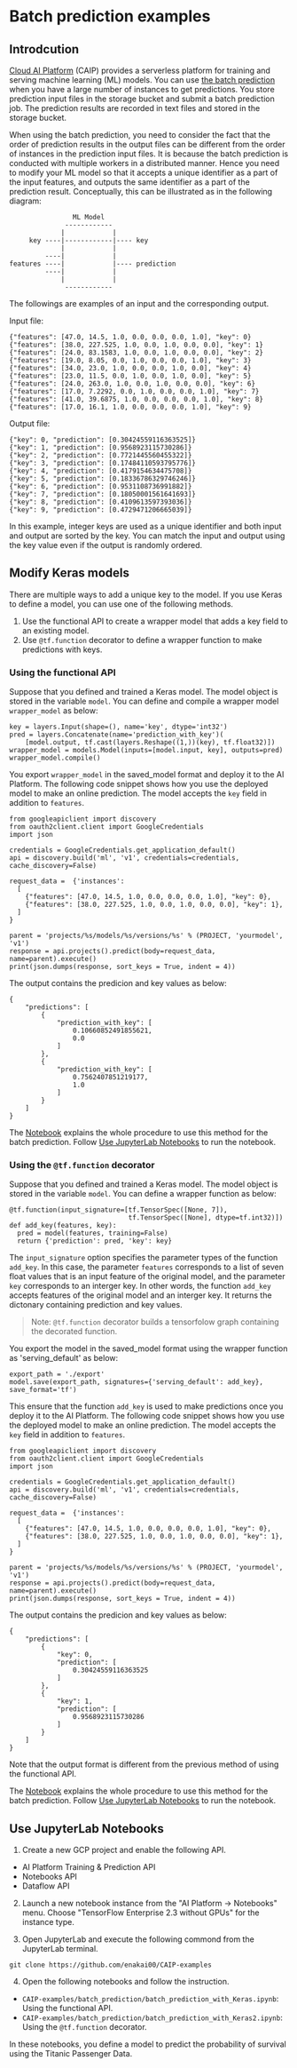 # Batch prediction examples

## Introdcution

[Cloud AI Platform](https://cloud.google.com/ai-platform) (CAIP) provides a serverless platform for training and serving machine learning (ML) models. You can use [the batch prediction](https://cloud.google.com/ai-platform/prediction/docs/batch-predict) when you have a large number of instances to get predictions. You store prediction input files in the storage bucket and submit a batch prediction job. The prediction results are recorded in text files and stored in the storage bucket.

When using the batch prediction, you need to consider the fact that the order of prediction results in the output files can be different from the order of instances in the prediction input files. It is because the batch prediction is conducted with multiple workers in a distributed manner. Hence you need to modify your ML model so that it accepts a unique identifier as a part of the input features, and outputs the same identifier as a part of the prediction result. Conceptually, this can be illustrated as in the following diagram:

```
                ML Model
              ------------
             |            |
     key ----|------------|---- key
             |            |
         ----|            |
features ----|            |---- prediction
         ----|            |
             |            |
              ------------

```

The followings are examples of an input and the corresponding output.

Input file:
```
{"features": [47.0, 14.5, 1.0, 0.0, 0.0, 0.0, 1.0], "key": 0}
{"features": [38.0, 227.525, 1.0, 0.0, 1.0, 0.0, 0.0], "key": 1}
{"features": [24.0, 83.1583, 1.0, 0.0, 1.0, 0.0, 0.0], "key": 2}
{"features": [19.0, 8.05, 0.0, 1.0, 0.0, 0.0, 1.0], "key": 3}
{"features": [34.0, 23.0, 1.0, 0.0, 0.0, 1.0, 0.0], "key": 4}
{"features": [23.0, 11.5, 0.0, 1.0, 0.0, 1.0, 0.0], "key": 5}
{"features": [24.0, 263.0, 1.0, 0.0, 1.0, 0.0, 0.0], "key": 6}
{"features": [17.0, 7.2292, 0.0, 1.0, 0.0, 0.0, 1.0], "key": 7}
{"features": [41.0, 39.6875, 1.0, 0.0, 0.0, 0.0, 1.0], "key": 8}
{"features": [17.0, 16.1, 1.0, 0.0, 0.0, 0.0, 1.0], "key": 9}
```

Output file:
```
{"key": 0, "prediction": [0.30424559116363525]}
{"key": 1, "prediction": [0.9568923115730286]}
{"key": 2, "prediction": [0.7721445560455322]}
{"key": 3, "prediction": [0.17484110593795776]}
{"key": 4, "prediction": [0.4179154634475708]}
{"key": 5, "prediction": [0.18336786329746246]}
{"key": 6, "prediction": [0.9531108736991882]}
{"key": 7, "prediction": [0.18050001561641693]}
{"key": 8, "prediction": [0.4109613597393036]}
{"key": 9, "prediction": [0.4729471206665039]}
```

In this example, integer keys are used as a unique identifier and both input and output are sorted by the key. You can match the input and output using the key value even if the output is randomly ordered.

## Modify Keras models

There are multiple ways to add a unique key to the model. If you use Keras to define a model, you can use one of the following methods.

1. Use the functional API to create a wrapper model that adds a key field to an existing model.
2. Use `@tf.function` decorator to define a wrapper function to make predictions with keys.

### Using the functional API

Suppose that you defined and trained a Keras model. The model object is stored in the variable `model`. You can define and compile a wrapper model `wrapper_model` as below:

```
key = layers.Input(shape=(), name='key', dtype='int32')
pred = layers.Concatenate(name='prediction_with_key')(
    [model.output, tf.cast(layers.Reshape((1,))(key), tf.float32)])
wrapper_model = models.Model(inputs=[model.input, key], outputs=pred)
wrapper_model.compile()
```

You export `wrapper_model` in the saved_model format and deploy it to the AI Platform. The following code snippet shows how you use the deployed model to make an online prediction. The model accepts the `key` field in addition to `features`.

```
from googleapiclient import discovery
from oauth2client.client import GoogleCredentials
import json

credentials = GoogleCredentials.get_application_default()
api = discovery.build('ml', 'v1', credentials=credentials, cache_discovery=False)

request_data =  {'instances':
  [
    {"features": [47.0, 14.5, 1.0, 0.0, 0.0, 0.0, 1.0], "key": 0},
    {"features": [38.0, 227.525, 1.0, 0.0, 1.0, 0.0, 0.0], "key": 1},
  ]
}

parent = 'projects/%s/models/%s/versions/%s' % (PROJECT, 'yourmodel', 'v1')
response = api.projects().predict(body=request_data, name=parent).execute()
print(json.dumps(response, sort_keys = True, indent = 4))
```

The output contains the predicion and key values as below:

```
{
    "predictions": [
        {
            "prediction_with_key": [
                0.10660852491855621,
                0.0
            ]
        },
        {
            "prediction_with_key": [
                0.7562407851219177,
                1.0
            ]
        }
    ]
}
```

The [Notebook](batch_prediction_with_Keras.ipynb) explains the whole procedure to use this method for the batch prediction. Follow [Use JupyterLab Notebooks](README.md#use-jupyterlab-notebooks) to run the notebook.

### Using the `@tf.function` decorator

Suppose that you defined and trained a Keras model. The model object is stored in the variable `model`. You can define a wrapper function as below:

```
@tf.function(input_signature=[tf.TensorSpec([None, 7]), 
                              tf.TensorSpec([None], dtype=tf.int32)])
def add_key(features, key):
  pred = model(features, training=False)
  return {'prediction': pred, 'key': key}
```

The `input_signature` option specifies the parameter types of the function `add_key`. In this case, the parameter `features` corresponds to a list of seven float values that is an input feature of the original model, and the parameter `key` corresponds to an interger key. In other words, the function `add_key` accepts features of the original model and an interger key. It returns the dictonary containing prediction and key values.

>Note: `@tf.function` decorator builds a tensorfolow graph containing the decorated function.

You export the model in the saved_model format using the wrapper function as 'serving_default' as below:

```
export_path = './export'
model.save(export_path, signatures={'serving_default': add_key}, save_format='tf')
```

This ensure that the function `add_key` is used to make predictions once you deploy it to the AI Platform. The following code snippet shows how you use the deployed model to make an online prediction. The model accepts the `key` field in addition to `features`.

```
from googleapiclient import discovery
from oauth2client.client import GoogleCredentials
import json

credentials = GoogleCredentials.get_application_default()
api = discovery.build('ml', 'v1', credentials=credentials, cache_discovery=False)

request_data =  {'instances':
  [
    {"features": [47.0, 14.5, 1.0, 0.0, 0.0, 0.0, 1.0], "key": 0},
    {"features": [38.0, 227.525, 1.0, 0.0, 1.0, 0.0, 0.0], "key": 1},
  ]
}

parent = 'projects/%s/models/%s/versions/%s' % (PROJECT, 'yourmodel', 'v1')
response = api.projects().predict(body=request_data, name=parent).execute()
print(json.dumps(response, sort_keys = True, indent = 4))
```

The output contains the predicion and key values as below:

```
{
    "predictions": [
        {
            "key": 0,
            "prediction": [
                0.30424559116363525
            ]
        },
        {
            "key": 1,
            "prediction": [
                0.9568923115730286
            ]
        }
    ]
}
```

Note that the output format is different from the previous method of using the functional API.

The [Notebook](batch_prediction_with_Keras2.ipynb) explains the whole procedure to use this method for the batch prediction. Follow [Use JupyterLab Notebooks](README.md#use-jupyterlab-notebooks) to run the notebook.

## Use JupyterLab Notebooks

1. Create a new GCP project and enable the following API. 
- AI Platform Training & Prediction API
- Notebooks API
- Dataflow API

2. Launch a new notebook instance from the "AI Platform -> Notebooks" menu. Choose "TensorFlow Enterprise 2.3 without GPUs" for the instance type.

3. Open JupyterLab and execute the following commond from the JupyterLab terminal.

```
git clone https://github.com/enakai00/CAIP-examples
```

4. Open the following notebooks and follow the instruction.

- `CAIP-examples/batch_prediction/batch_prediction_with_Keras.ipynb`: Using the functional API.
- `CAIP-examples/batch_prediction/batch_prediction_with_Keras2.ipynb`: Using the `@tf.function` decorator.

In these notebooks, you define a model to predict the probability of survival using the Titanic Passenger Data.
